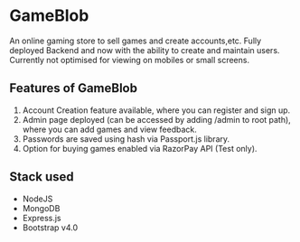 # GameBlob
An online gaming store to sell games and create accounts,etc. Fully deployed Backend and now with the ability to create and maintain users. Currently not optimised for viewing on mobiles or small screens.

## Features of GameBlob
1. Account Creation feature available, where you can register and sign up.
2. Admin page deployed (can be accessed by adding /admin to root path), where you can add games and view feedback.
3. Passwords are saved using hash via Passport.js library.
4. Option for buying games enabled via RazorPay API (Test only).

## Stack used
- NodeJS
- MongoDB
- Express.js
- Bootstrap v4.0
